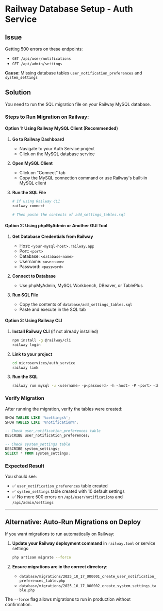# Railway Database Setup - Auth Service

## Issue

Getting 500 errors on these endpoints:

-   `GET /api/user/notifications`
-   `GET /api/admin/settings`

**Cause**: Missing database tables `user_notification_preferences` and `system_settings`

## Solution

You need to run the SQL migration file on your Railway MySQL database.

### Steps to Run Migration on Railway:

#### Option 1: Using Railway MySQL Client (Recommended)

1. **Go to Railway Dashboard**

    - Navigate to your Auth Service project
    - Click on the MySQL database service

2. **Open MySQL Client**

    - Click on "Connect" tab
    - Copy the MySQL connection command or use Railway's built-in MySQL client

3. **Run the SQL File**

    ```bash
    # If using Railway CLI
    railway connect

    # Then paste the contents of add_settings_tables.sql
    ```

#### Option 2: Using phpMyAdmin or Another GUI Tool

1. **Get Database Credentials from Railway**

    - Host: `<your-mysql-host>.railway.app`
    - Port: `<port>`
    - Database: `<database-name>`
    - Username: `<username>`
    - Password: `<password>`

2. **Connect to Database**

    - Use phpMyAdmin, MySQL Workbench, DBeaver, or TablePlus

3. **Run SQL File**
    - Copy the contents of `database/add_settings_tables.sql`
    - Paste and execute in the SQL tab

#### Option 3: Using Railway CLI

1. **Install Railway CLI** (if not already installed)

    ```bash
    npm install -g @railway/cli
    railway login
    ```

2. **Link to your project**

    ```bash
    cd microservices/auth_service
    railway link
    ```

3. **Run the SQL**
    ```bash
    railway run mysql -u <username> -p<password> -h <host> -P <port> <database> < database/add_settings_tables.sql
    ```

### Verify Migration

After running the migration, verify the tables were created:

```sql
SHOW TABLES LIKE '%settings%';
SHOW TABLES LIKE '%notification%';

-- Check user_notification_preferences table
DESCRIBE user_notification_preferences;

-- Check system_settings table
DESCRIBE system_settings;
SELECT * FROM system_settings;
```

### Expected Result

You should see:

-   ✅ `user_notification_preferences` table created
-   ✅ `system_settings` table created with 10 default settings
-   ✅ No more 500 errors on `/api/user/notifications` and `/api/admin/settings`

---

## Alternative: Auto-Run Migrations on Deploy

If you want migrations to run automatically on Railway:

1. **Update your Railway deployment command** in `railway.toml` or service settings:

    ```bash
    php artisan migrate --force
    ```

2. **Ensure migrations are in the correct directory**:
    - `database/migrations/2025_10_17_000001_create_user_notification_preferences_table.php`
    - `database/migrations/2025_10_17_000002_create_system_settings_table.php`

The `--force` flag allows migrations to run in production without confirmation.
